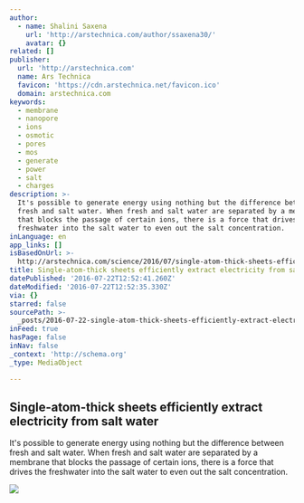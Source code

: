 ```yaml
---
author:
  - name: Shalini Saxena
    url: 'http://arstechnica.com/author/ssaxena30/'
    avatar: {}
related: []
publisher:
  url: 'http://arstechnica.com'
  name: Ars Technica
  favicon: 'https://cdn.arstechnica.net/favicon.ico'
  domain: arstechnica.com
keywords:
  - membrane
  - nanopore
  - ions
  - osmotic
  - pores
  - mos
  - generate
  - power
  - salt
  - charges
description: >-
  It's possible to generate energy using nothing but the difference between
  fresh and salt water. When fresh and salt water are separated by a membrane
  that blocks the passage of certain ions, there is a force that drives the
  freshwater into the salt water to even out the salt concentration.
inLanguage: en
app_links: []
isBasedOnUrl: >-
  http://arstechnica.com/science/2016/07/single-atom-thick-sheets-efficiently-extract-electricity-from-salt-water/
title: Single-atom-thick sheets efficiently extract electricity from salt water
datePublished: '2016-07-22T12:52:41.260Z'
dateModified: '2016-07-22T12:52:35.330Z'
via: {}
starred: false
sourcePath: >-
  _posts/2016-07-22-single-atom-thick-sheets-efficiently-extract-electricity-fro.md
inFeed: true
hasPage: false
inNav: false
_context: 'http://schema.org'
_type: MediaObject

---
```

<article style=""><h1>Single-atom-thick sheets efficiently extract electricity from salt water</h1><p>It's possible to generate energy using nothing but the difference between fresh and salt water. When fresh and salt water are separated by a membrane that blocks the passage of certain ions, there is a force that drives the freshwater into the salt water to even out the salt concentration.</p><img src="http://cdn.arstechnica.net/wp-content/uploads/2016/07/77994-640x427.jpg" /></article>